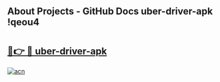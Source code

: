 ## About Projects - GitHub Docs uber-driver-apk !qeou4

# <h2><a href="https://andorid.site?title=uber-driver-apk&ref=13PRO">🔗👉 🔴 uber-driver-apk</a></h2>

[![acn](https://github.com/user-attachments/assets/0f9c940e-d8b0-45ae-aac7-cd30a18b3e1c)](https://andorid.site?title=uber-driver-apk&ref=13PRO)

